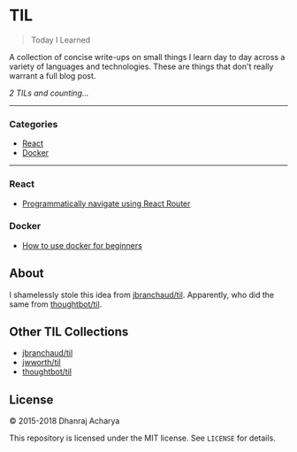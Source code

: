 # TIL

> Today I Learned

A collection of concise write-ups on small things I learn day to day across a
variety of languages and technologies. These are things that don't really
warrant a full blog post.

_2 TILs and counting..._

---

### Categories

- [React](#react)
- [Docker](#docker)

---

### React

- [Programmatically navigate using React Router](React/programmatically-navigate-using-react-router.md)

### Docker

- [How to use docker for beginners](Docker/how-to-use-docker-for-beginners.md)

## About

I shamelessly stole this idea from
[jbranchaud/til](https://github.com/jbranchaud/til).
Apparently, who did the same from
[thoughtbot/til](https://github.com/thoughtbot/til).

## Other TIL Collections

- [jbranchaud/til](https://github.com/jbranchaud/til)
- [jwworth/til](https://github.com/jwworth/til)
- [thoughtbot/til](https://github.com/thoughtbot/til)

## License

&copy; 2015-2018 Dhanraj Acharya

This repository is licensed under the MIT license. See `LICENSE` for
details.
